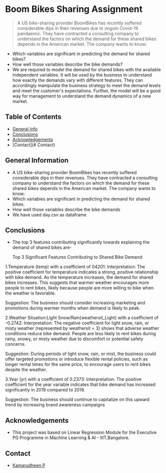 # Boom Bikes Sharing Assignment
> A US bike-sharing provider BoomBikes has recently suffered considerable dips in their revenues due to ongoin Covid-19 pandaemic. They have contracted a consulting company to understand the factors on which the demand for these shared bikes depends in the American market. The company wants to know:

- Which variables are significant in predicting the demand for shared bikes?
- How well those variables describe the bike demands?
- We are required to model the demand for shared bikes with the available independent variables. It will be used by the business to understand how exactly the demands vary with different features. They can accordingly manipulate the business strategy to meet the demand levels and meet the customer's expectations. Further, the model will be a good way for management to understand the demand dynamics of a new market.



## Table of Contents
* [General Info](#general-information)
* [Conclusions](#conclusions)
* [Acknowledgements](#acknowledgements)
* [Contact](# Contact)
<!-- You can include any other section that is pertinent to your problem -->

## General Information
- A US bike-sharing provider BoomBikes has recently suffered considerable dips in their revenues. They have contracted a consulting company to understand the factors on which the demand for these shared bikes depends in the American market. The company wants to know:
- Which variables are significant in predicting the demand for shared bikes.
- How well those variables describe the bike demands
- We have used day.csv as dataframe

<!-- You don't have to answer all the questions - just the ones relevant to your project. -->

## Conclusions
- The top 3 features contributing significantly towards explaining the demand of shared bikes are-

	Top 3 Significant Features Contributing to Shared Bike Demand:

1.Temperature (temp) with a coefficient of 04201:
Interpretation: The positive coefficient for temperature indicates a strong, positive relationship with bike demand. As the temperature increases, the demand for shared bikes increases. This suggests that warmer weather encourages more people to rent bikes, likely because people are more willing to bike when the weather is favorable.

Suggestion: The business should consider increasing marketing and promotions during warmer months when demand is likely to peak.

2.Weather Situation:Light Snow/Rain(weathersit_Light) with a coefficient of -0.2742:
Interpretation: The negative coefficient for light snow, rain, or misty weather (represented by weathersit = 3) shows that adverse weather conditions reduce bike demand. People are less likely to rent bikes during rainy, snowy, or misty weather due to discomfort or potential safety concerns.

Suggestion: During periods of light snow, rain, or mist, the business could offer targeted promotions or introduce flexible rental policies, such as longer rental times for the same price, to encourage users to rent bikes despite the weather.

3.Year (yr) with a coefficient of 0.2373:
Interpretation: The positive coefficient for the year variable indicates that bike demand has increased significantly in 2019 compared to 2018.

Suggestion: The business should continue to capitalize on this upward trend by increasing brand awareness campaigns


## Acknowledgements
- This project was based on Linear Regression Module for the Executive PG Programme in Machine Learning & AI - IIIT,Bangalore.


## Contact
- <a href="https://github.com/Kamar-p/">Kamarudheen P</a>


<!-- Optional -->
<!-- ## License -->
<!-- This project is open source and available under the [... License](). -->

<!-- You don't have to include all sections - just the one's relevant to your project -->
